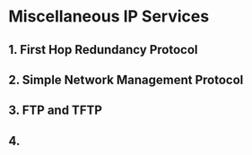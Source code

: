 # Miscellaneous IP Services

## 1. **First Hop Redundancy Protocol**









## 2. **Simple Network Management Protocol**









## 3. **FTP and TFTP**









## 4. 